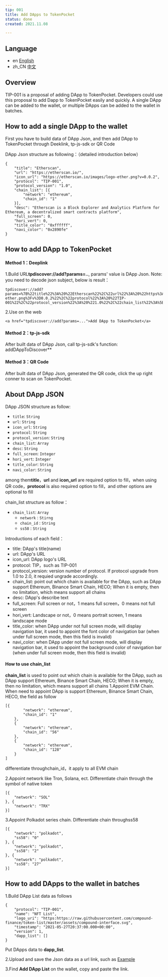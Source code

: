 ```yaml
---
tip: 001
title: Add DApps to TokenPocket
status: done
created: 2021.11.08

---
```


## Language
- en [English](tip-001.md)
- zh_CN [中文](tip-001.zh_CN.md)


## <a name='summary'></a>Overview
TIP-001 is a proposal of adding DApp to TokenPocket. Developers could use this proposal to add Dapp to TokenPocket easily and quickly.
A single DApp can be added to the wallet, or multiple DApps can be added to the wallet in batches.

## <a name='usage'></a>How to add a single DApp to the wallet
First you have to build data of DApp Json, and then add DApp to TokenPocket through Deeklink, tp-js-sdk or QR Code

DApp Json structure as following：（detailed introduction below）
```
{
	"title": "Etherscan",
	"url": "https://etherscan.io/",
	"icon_url": "https://etherscan.io/images/logo-ether.png?v=0.0.2",
	"protocol": "TIP-001",
	"protocol_version": "1.0",
	"chain_list": [{
		"network": "ethereum",
		"chain_id": "1"
	}],
	"desc": "Etherscan is a Block Explorer and Analytics Platform for Ethereum, a decentralized smart contracts platform",
	"full_screen": 0,
	"hori_vert": 0,
	"title_color": "0xffffff",
	"navi_color": "0x2890fe"
}
```

## <a name='add'></a>How to add DApp to TokenPocket

#### Method 1：Deeplink
1.Build URL**tpdiscover://add?params=..**, params' value is DApp Json. Note: you need to decode json subject, below is result：

```
tpdiscover://add?params=%7B%22title%22%3A%20%22Etherscan%22%2C%22url%22%3A%20%22https%3A%2F%2Fetherscan.io%2F%22%2C%22icon_url%22%3A%20%22https%3A%2F%2Fetherscan.io%2Fimages%2Flogo-ether.png%3Fv%3D0.0.2%22%2C%22protocol%22%3A%20%22TIP-001%22%2C%22protocol_version%22%3A%20%221.0%22%2C%22chain_list%22%3A%5B%5D%2C%22desc%22%3A%20%22Etherscan%20is%20a%20Block%20Explorer%20and%20Analytics%20Platform%20for%20Ethereum%2C%20a%20decentralized%20smart%20contracts%20platform%22%2C%22full_screen%22%3A%200%2C%22hori_vert%22%3A%200%2C%22title_color%22%3A%20%220xffffff%22%2C%22navi_color%22%3A%20%220x2890fe%22%7D
```

2.Use on the web

```
<a href="tpdiscover://add?params=...">Add DApp to TokenPocket</a>
```


#### Method 2：tp-js-sdk
After built data of DApp Json, call tp-js-sdk's function: addDAppToDiscover**


#### Method 3：QR Code
After built data of DApp Json, generated the QR code, click the up right conner to scan on TokenPocket.


## <a name='dapp'></a>About DApp JSON
DApp JSON structure as follow:
- `title`: `String`
- `url`: `String`
- `icon_url`: `String`
- `protocol`: `String`
- `protocol_version`: `String`
- `chain_list`: `Array`
- `desc`: `String`
- `full_screen`: `Integer`
- `hori_vert`: `Integer`
- `title_color`: `String`
- `navi_color`: `String`

among them**title**，**url** and **icon_url** are required option to fill，when using QR code，**protocol** is also required option to fill，and other options are optional to fill

chain_list structure as follow：
- `chain_list`: `Array`
    - `network` : `Stirng`
    - `chain_id` : `String`
    - `ss58` : `String`

Introductions of each field：
- title: DApp's title(name)
- url: DApp's URL
- icon_url: DApp logo's URL
- protocol: TIP，such as TIP-001
- protocol_version: version number of protocol. If protocol upgrade from 1.0 to 2.0, it requied ungrade accordingly.
- chain_list: point out which chain is available for the DApp, such as DApp support Ethereum, Binance Smart Chain, HECO; When it is empty, then no limitation, which means support all chains
- desc: DApp's describe text
- full_screen: Full screen or not，1 means full screen，0 means not full screen
- hori_vert: Landscape or not，0 means portrait screen, 1 means landscape mode
- title_color: when DApp under not full screen mode, will display navigation bar, it used to appoint the font color of navigation bar (when under full screen mode, then this field is invalid)
- navi_color: when DApp under not full screen mode, will display navigation bar, it used to appoint the background color of navigation bar (when under full screen mode, then this field is invalid)

#### How to use chain_list
**chain_list** is used to point out which chain is available for the DApp, such as DApp support Ethereum, Binance Smart Chain, HECO; When it is empty, then no limitation, which means support all chains
1.Appoint EVM Chain. When need to appoint DApp is support Ethereum, Binance Smart Chain, HECO, the field as follow

```
[{
		"network": "ethereum",
		"chain_id": "1"
	},
	{
		"network": "ethereum",
		"chain_id": "56"
	},
	{
		"network": "ethereum",
		"chain_id": "128"
	}
]
```
differentiate throughchain_id，it apply to all EVM chain

2.Appoint network like Tron, Solana, ect. Differentiate chain through the symbol of native token

```
[{
	"network": "SOL"
}, {
	"network": "TRX"
}]
```

3.Appoint Polkadot series chain. Differentiate chain throughss58

```
[{
	"network": "polkadot",
	"ss58": "0"
}, {
	"network": "polkadot",
	"ss58": "2"
}, {
	"network": "polkadot",
	"ss58": "27"
}]
```

## <a name='dapps'></a>How to add DApps to the wallet in batches
1.Build DApp List data as follows
```
{
	"protocol": "TIP-001",
	"name": "NFT List",
	"logo_uri": "https:https://raw.githubusercontent.com/compound-finance/token-list/master/assets/compound-interface.svg",
	"timestamp": "2021-05-27T20:37:00.000+00:00",
	"version": 1,
	"dapp_list": []
}
```
Put DApps data to **dapp_list**.

2.Upload and save the Json data as a url link, such as [Example](https://gz.bcebos.com/v1/tokenpocket-test/clement/dapplist.json)

3.Find **Add DApp List** on the wallet, copy and paste the link.
